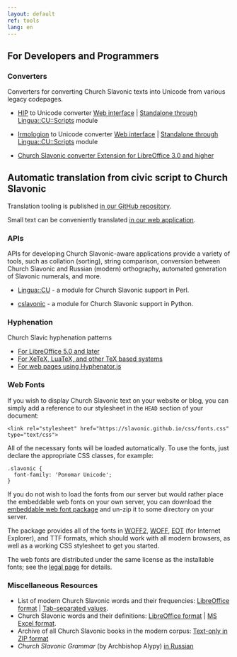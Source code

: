 ```yaml
---
layout: default
ref: tools
lang: en
---
```


## For Developers and Programmers

### Converters

Converters for converting Church Slavonic texts into Unicode from various legacy codepages.

* [HIP](http://orthlib.ru/hip/) to Unicode converter [Web interface](https://www.ponomar.net/cgi-bin/hip2utf.cgi) |
  [Standalone through Lingua::CU::Scripts](https://github.com/typiconman/Perl-Lingua-CU) module

* [Irmologion](http://irmologion.ru/) to Unicode converter [Web interface](https://www.ponomar.net/cgi-bin/ucs2utf.cgi) |
   [Standalone through Lingua::CU::Scripts](https://github.com/typiconman/Perl-Lingua-CU) module

* [Church Slavonic converter Extension for LibreOffice 3.0 and higher](https://extensions.libreoffice.org/extensions/church-slavonic-converter)


## Automatic translation from civic script to Church Slavonic
Translation tooling is published [in our GitHub repository](https://github.com/slavonic/translator).

Small text can be conveniently translated [in our web application](/translate).
### APIs

APIs for developing Church Slavonic-aware applications provide a variety of tools,
such as collation (sorting), string comparison, conversion between Church Slavonic
and Russian (modern) orthography, automated generation of Slavonic numerals, and more.

* [Lingua::CU](https://github.com/typiconman/Perl-Lingua-CU) - a
  module for Church Slavonic support in Perl.
  
* [cslavonic](https://github.com/pgmmpk/cslavonic) - a
   module for Church Slavonic support in Python.

### Hyphenation

Church Slavic hyphenation patterns

* [For LibreOffice 5.0 and later](https://extensions.libreoffice.org/extensions/church-slavonic-dictionary)
* [For XeTeX, LuaTeX, and other TeX based systems](https://github.com/slavonic/cu-tex/tree/master/hyphenation)
* [For web pages using Hyphenator.js](https://mnater.github.io/Hyphenator/)

### Web Fonts

If you wish to display Church Slavonic text on your website or blog, you can simply
add a reference to our stylesheet in the `HEAD` section of your document:

```
<link rel="stylesheet" href="https://slavonic.github.io/css/fonts.css" type="text/css">
```

All of the necessary fonts will be loaded automatically. To use the fonts, just
declare the appropriate CSS classes, for example:

```
.slavonic {
  font-family: 'Ponomar Unicode';
}
```

If you do not wish to load the fonts from our server but would rather place
the embeddable web fonts on your own server, you can download the
[embeddable web font package](https://www.ponomar.net/files/sci-webfonts.zip)
and un-zip it to some directory on your server. 

The package provides all of the fonts in [WOFF2](https://www.w3.org/TR/WOFF2/),
[WOFF](https://www.w3.org/Fonts/WOFF-FAQ),
[EOT](https://www.w3.org/Submission/EOT/) (for Internet Explorer),
and TTF formats, which should work with all modern browsers, as well as a
working CSS stylesheet to get you started. 

The web fonts are distributed
under the same license as the installable fonts; see the [legal page](legal.html) for details.

### Miscellaneous Resources

* List of modern Church Slavonic words and their frequencies: [LibreOffice format](https://www.ponomar.net/files/wordlist.ods)
  | [Tab-separated values](https://www.ponomar.net/files/wordlist.tsv).
* Church Slavonic words and their definitions: [LibreOffice format](https://www.ponomar.net/files/dictout.ods)
  | [MS Excel format](https://www.ponomar.net/files/dictout.xls).
* Archive of all Church Slavonic books in the modern corpus: [Text-only in ZIP format](https://www.ponomar.net/files/cubooks.zip)
* _Church Slavonic Grammar_ (by Archbishop Alypy) [in Russian](https://www.ponomar.net/files/gama2/toc.html)


